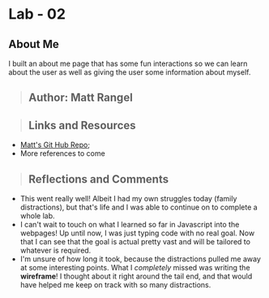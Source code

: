 # Lab - 02

## About Me

I built an about me page that has some fun interactions so we can learn about the user as well as giving the user some information about myself.

> ## Author: Matt Rangel

> ## Links and Resources

* [Matt's Git Hub Repo](https://github.com/rangelMatt/about-me.git);
* More references to come

> ## Reflections and Comments

* This went really well! Albeit I had my own struggles today (family distractions), but that's life and I was able to continue on to complete a whole lab.
* I can't wait to touch on what I learned so far in Javascript into the webpages! Up until now, I was just typing code with no real goal. Now that I can see that the goal is actual pretty vast and will be tailored to whatever is required.
* I'm unsure of how long it took, because the distractions pulled me away at some interesting points. What I *completely* missed was writing the **wireframe**! I thought about it right around the tail end, and that would have helped me keep on track with so many distractions.

